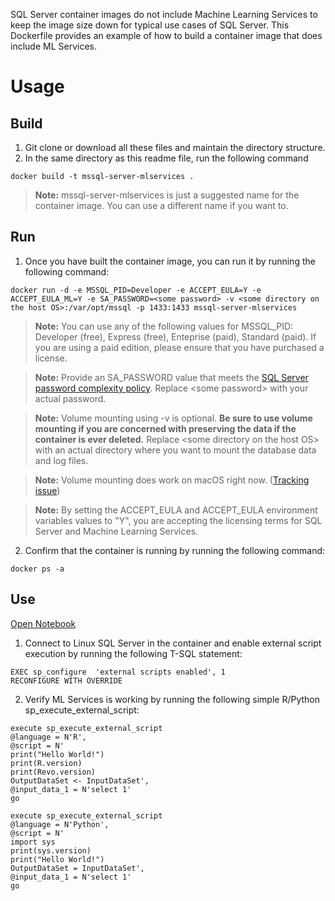 SQL Server container images do not include Machine Learning Services to keep the image size down for typical use cases of SQL Server.  This Dockerfile provides an example of how to build a container image that does include ML Services.

# Usage

## Build
1. Git clone or download all these files and maintain the directory structure.
2. In the same directory as this readme file, run the following command
```
docker build -t mssql-server-mlservices .
```
> **Note:**
> mssql-server-mlservices is just a suggested name for the container image.  You can use a different name if you want to.

## Run
1. Once you have built the container image, you can run it by running the following command:
```
docker run -d -e MSSQL_PID=Developer -e ACCEPT_EULA=Y -e ACCEPT_EULA_ML=Y -e SA_PASSWORD=<some password> -v <some directory on the host OS>:/var/opt/mssql -p 1433:1433 mssql-server-mlservices
```
> **Note:**
> You can use any of the following values for MSSQL_PID:  Developer (free), Express (free), Enteprise (paid), Standard (paid).  If you are using a paid edition, please ensure that you have purchased a license.

> **Note:**
> Provide an SA_PASSWORD value that meets the [SQL Server password complexity policy](https://docs.microsoft.com/en-us/sql/relational-databases/security/password-policy?view=sql-server-2017).  Replace \<some password\> with your actual password.

> **Note:**
> Volume mounting using -v is optional.  **Be sure to use volume mounting if you are concerned with preserving the data if the container is ever deleted.**  Replace \<some directory on the host OS\> with an actual directory where you want to mount the database data and log files.  

> **Note:**
> Volume mounting does work on macOS right now.  ([Tracking issue](https://github.com/microsoft/mssql-docker/issues/12))

> **Note:**
> By setting the ACCEPT_EULA and ACCEPT_EULA environment variables values to "Y", you are accepting the licensing terms for SQL Server and Machine Learning Services.

2. Confirm that the container is running by running the following command:
```
docker ps -a
```

## Use
[Open Notebook](/linux/preview/examples/mssql-mlservices/ConfigureAndTestMLServices.ipynb)


1. Connect to Linux SQL Server in the container and enable external script execution by running the following T-SQL statement:
```
EXEC sp_configure  'external scripts enabled', 1
RECONFIGURE WITH OVERRIDE
```
2. Verify ML Services is working by running the following simple R/Python sp_execute_external_script:
```
execute sp_execute_external_script 
@language = N'R',
@script = N'
print("Hello World!")
print(R.version)
print(Revo.version)
OutputDataSet <- InputDataSet', 
@input_data_1 = N'select 1'
go
```

```
execute sp_execute_external_script 
@language = N'Python',
@script = N'
import sys
print(sys.version)
print("Hello World!")
OutputDataSet = InputDataSet',
@input_data_1 = N'select 1'
go 
```